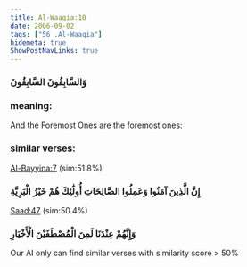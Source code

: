 ```yaml
---
title: Al-Waaqia:10
date: 2006-09-02
tags: ["56 .Al-Waaqia"]
hidemeta: true 
ShowPostNavLinks: true 
---
```

### وَالسَّابِقُونَ السَّابِقُونَ
### meaning: 
And the Foremost Ones are the foremost ones:
### similar verses: 

[Al-Bayyina:7](/98/7) (sim:51.8%)

### إِنَّ الَّذِينَ آمَنُوا وَعَمِلُوا الصَّالِحَاتِ أُولَٰئِكَ هُمْ خَيْرُ الْبَرِيَّةِ

[Saad:47](/38/47) (sim:50.4%)

### وَإِنَّهُمْ عِنْدَنَا لَمِنَ الْمُصْطَفَيْنَ الْأَخْيَارِ

Our AI only can find similar verses with similarity score > 50% 


